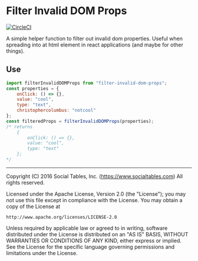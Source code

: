 # Filter Invalid DOM Props

[![CircleCI](https://circleci.com/gh/socialtables/filter-invalid-dom-props.svg?style=svg)](https://circleci.com/gh/socialtables/filter-invalid-dom-props)

A simple helper function to filter out invalid dom properties. Useful when spreading into at html element in react applications (and maybe for other things).

## Use

```js
import filterInvalidDOMProps from "filter-invalid-dom-props";
const properties = {
	onClick: () => {},
	value: "cool",
	type: "text",
	christophercolumbus: "notcool"
};
const filteredProps = filterInvalidDOMProps(properties);
/* returns
	{
		onClick: () => {},
		value: "cool",
		type: "text"
	};
*/
```
- - -

Copyright (C) 2016 Social Tables, Inc. (https://www.socialtables.com) All rights reserved.

Licensed under the Apache License, Version 2.0 (the "License"); you may not use this file except in compliance with the License. You may obtain a copy of the License at

	http://www.apache.org/licenses/LICENSE-2.0

Unless required by applicable law or agreed to in writing, software distributed under the License is distributed on an "AS IS" BASIS, WITHOUT WARRANTIES OR CONDITIONS OF ANY KIND, either express or implied. See the License for the specific language governing permissions and limitations under the License.
